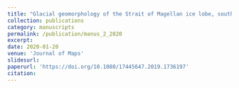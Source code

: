 ```yaml
---
title: "Glacial geomorphology of the Strait of Magellan ice lobe, southernmost Patagonia, South America"
collection: publications
category: manuscripts
permalink: /publication/manus_2_2020
excerpt:
date: 2020-01-20
venue: 'Journal of Maps'
slidesurl: 
paperurl: 'https://doi.org/10.1080/17445647.2019.1736197'
citation: 
---
```

